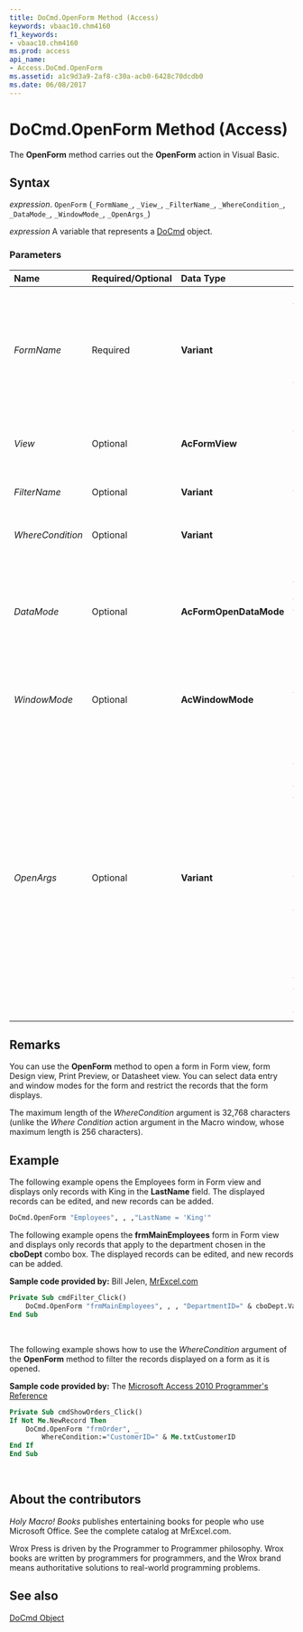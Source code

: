 ```yaml
---
title: DoCmd.OpenForm Method (Access)
keywords: vbaac10.chm4160
f1_keywords:
- vbaac10.chm4160
ms.prod: access
api_name:
- Access.DoCmd.OpenForm
ms.assetid: a1c9d3a9-2af8-c30a-acb0-6428c70dcdb0
ms.date: 06/08/2017
---
```



# DoCmd.OpenForm Method (Access)

The **OpenForm** method carries out the **OpenForm** action in Visual Basic.


## Syntax

 _expression_. `OpenForm` (`_FormName_`, `_View_`, `_FilterName_`, `_WhereCondition_`, `_DataMode_`, `_WindowMode_`, `_OpenArgs_`)

 _expression_ A variable that represents a [DoCmd](./Access.DoCmd.md) object.


### Parameters

|**Name**|**Required/Optional**|**Data Type**|**Description**|
|:-----|:-----|:-----|:-----|
| _FormName_|Required|**Variant**|A string expression that's the valid name of a form in the current database. If you execute Visual Basic code containing the **OpenForm** method in a library database, Access looks for the form with this name first in the library database, and then in the current database.|
| _View_|Optional|**AcFormView**|A **[AcFormView](Access.AcFormView.md)** constant that specifies the view in which the form will open. The default value is **acNormal**.|
| _FilterName_|Optional|**Variant**|A string expression that's the valid name of a query in the current database.|
| _WhereCondition_|Optional|**Variant**|A string expression that's a valid SQL WHERE clause without the word WHERE.|
| _DataMode_|Optional|**AcFormOpenDataMode**|A **[AcFormOpenDataMode](Access.AcFormOpenDataMode.md)** constant that specifies the data entry mode for the form. This applies only to forms opened in Form view or Datasheet view. The default value is **acFormPropertySettings**.|
| _WindowMode_|Optional|**AcWindowMode**|A **[AcWindowMode](Access.AcWindowMode.md)** constant that specifies the window mode in which the form opens. The default value is **acWindowNormal**.|
| _OpenArgs_|Optional|**Variant**|A string expression. This expression is used to set the form's **OpenArgs** property. This setting can then be used by code in a form module, such as the **Open** event procedure. The **OpenArgs** property can also be referred to in macros and expressions.<br/><br/>For example, suppose that the form you open is a continuous-form list of clients. If you want the focus to move to a specific client record when the form opens, you can specify the client name with the _OpenArgs_ argument, and then use the **FindRecord** method to move the focus to the record for the client with the specified name.|

## Remarks

You can use the **OpenForm** method to open a form in Form view, form Design view, Print Preview, or Datasheet view. You can select data entry and window modes for the form and restrict the records that the form displays.

The maximum length of the  _WhereCondition_ argument is 32,768 characters (unlike the _Where Condition_ action argument in the Macro window, whose maximum length is 256 characters).


## Example

The following example opens the Employees form in Form view and displays only records with King in the  **LastName** field. The displayed records can be edited, and new records can be added.

```vb
DoCmd.OpenForm "Employees", , ,"LastName = 'King'"
```

The following example opens the **frmMainEmployees** form in Form view and displays only records that apply to the department chosen in the **cboDept** combo box. The displayed records can be edited, and new records can be added.

 **Sample code provided by:** Bill Jelen, [MrExcel.com](https://www.mrexcel.com/)

```vb
Private Sub cmdFilter_Click()
    DoCmd.OpenForm "frmMainEmployees", , , "DepartmentID=" & cboDept.Value
End Sub
```

<br/>

The following example shows how to use the  _WhereCondition_ argument of the **OpenForm** method to filter the records displayed on a form as it is opened.

 **Sample code provided by:** The [Microsoft Access 2010 Programmer's Reference](https://www.wrox.com/WileyCDA/WroxTitle/Access-2010-Programmer-s-Reference.productCd-0470591668.html)

```vb
Private Sub cmdShowOrders_Click()
If Not Me.NewRecord Then
    DoCmd.OpenForm "frmOrder", _
        WhereCondition:="CustomerID=" & Me.txtCustomerID
End If
End Sub
```

<br/>

## About the contributors
<a name="AboutContributors"> </a>

*Holy Macro! Books* publishes entertaining books for people who use Microsoft Office. See the complete catalog at MrExcel.com. 

Wrox Press is driven by the Programmer to Programmer philosophy. Wrox books are written by programmers for programmers, and the Wrox brand means authoritative solutions to real-world programming problems. 


## See also

[DoCmd Object](Access.DoCmd.md)

